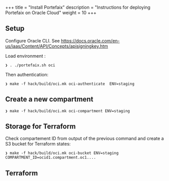 +++
title = "Install Portefaix"
description = "Instructions for deploying Portefaix on Oracle Cloud"
weight = 10
+++

<a id="oci"></a>

## Setup

Configure Oracle CLI. See https://docs.oracle.com/en-us/iaas/Content/API/Concepts/apisigningkey.htm

Load environment :

```shell
❯ . ./portefaix.sh oci
```

Then authentication:

```shell
❯ make -f hack/build/oci.mk oci-authenticate  ENV=staging
```

## Create a new compartment

```shell
❯ make -f hack/build/oci.mk oci-compartment ENV=staging
```

## Storage for Terraform

Check compartement ID from output of the previous command and create a S3 bucket for Terraform states:

```shell
❯ make -f hack/build/oci.mk oci-bucket ENV=staging COMPARTMENT_ID=ocid1.compartment.oc1....
```

## Terraform

